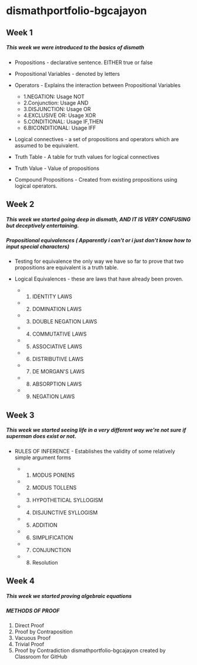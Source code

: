 # dismathportfolio-bgcajayon
## Week 1
##### This week we were introduced to the basics of dismath

* Propositions - declarative sentence. EITHER true or false

* Propositional Variables - denoted by letters

* Operators - Explains the interaction between Propositional Variables
  * 1.NEGATION: Usage NOT
  * 2.Conjunction: Usage AND
  * 3.DISJUNCTION: Usage OR
  * 4.EXCLUSIVE OR: Usage XOR
  * 5.CONDITIONAL: Usage IF,THEN
  * 6.BICONDITIONAL: Usage IFF
  
* Logical connectives - a set of propositions and operators which are assumed to be equivalent.

* Truth Table - A table for truth values for logical connectives

* Truth Value - Value of propositions

* Compound Propositions - Created from existing propositions using logical operators. 



## Week 2
##### This week we started going deep in dismath, AND IT IS VERY CONFUSING but deceptively entertaining.
  
##### Propositional equivalences  ( Apparently i can't or i just don't know how to input special characters)
* Testing for equivalence the only way we have so far to prove that two propositions are equivalent is a truth table.

* Logical Equivalences - these are laws that have already been proven.
  * 1. IDENTITY LAWS
  * 2. DOMINATION LAWS
  * 3. DOUBLE NEGATION LAWS
  * 4. COMMUTATIVE LAWS
  * 5. ASSOCIATIVE LAWS
  * 6. DISTRIBUTIVE LAWS
  * 7. DE MORGAN'S LAWS
  * 8. ABSORPTION LAWS
  * 9. NEGATION LAWS

## Week 3

##### This week we started seeing life in a very different way we're not sure if superman does exist or not.


* RULES OF INFERENCE - Establishes the validity of some relatively simple argument forms

  * 1. MODUS PONENS
  * 2. MODUS TOLLENS
  * 3. HYPOTHETICAL SYLLOGISM
  * 4. DISJUNCTIVE SYLLOGISM
  * 5. ADDITION
  * 6. SIMPLIFICATION
  * 7. CONJUNCTION
  * 8. Resolution

## Week 4

##### This week we started proving algebraic equations

##### METHODS OF PROOF
1. Direct Proof
2. Proof by Contraposition
3. Vacuous Proof
4. Trivial Proof
5. Proof by Contradiction
dismathportfolio-bgcajayon created by Classroom for GitHub
